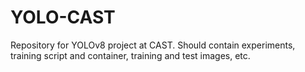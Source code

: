 # YOLO-CAST
Repository for YOLOv8 project at CAST. Should contain experiments, training script and container, training and test images, etc.
